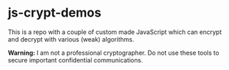 # js-crypt-demos
This is a repo with a couple of custom made JavaScript which can encrypt and decrypt with various (weak) algorithms.

**Warning:** I am not a professional cryptographer. Do not use these tools to secure important confidential communications.
